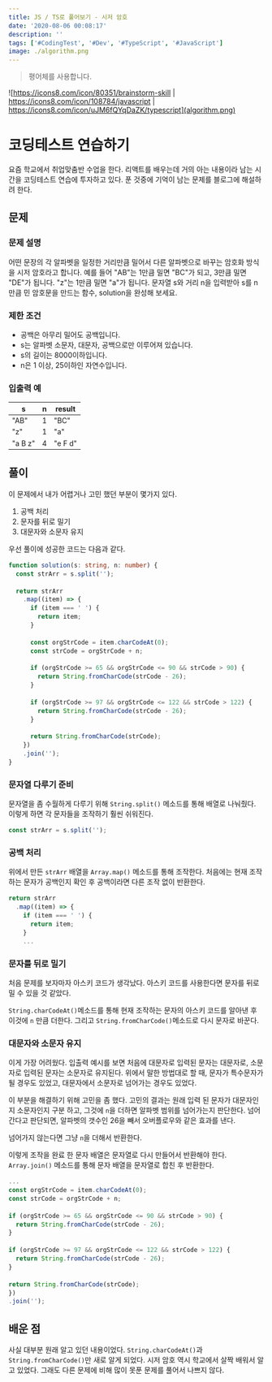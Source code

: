 ```yaml
---
title: JS / TS로 풀어보기 - 시저 암호
date: '2020-08-06 00:08:17'
description: ''
tags: ['#CodingTest', '#Dev', '#TypeScript', '#JavaScript']
image: ./algorithm.png
---
```


> 평어체를 사용합니다.

![https://icons8.com/icon/80351/brainstorm-skill | https://icons8.com/icon/108784/javascript | https://icons8.com/icon/uJM6fQYqDaZK/typescript](algorithm.png)

# 코딩테스트 연습하기

요즘 학교에서 취업맞춤반 수업을 한다. 리액트를 배우는데 거의 아는 내용이라 남는 시간을 코딩테스트 연습에 투자하고 있다. 푼 것중에 기억이 남는 문제를 블로그에 해설하려 한다.

## 문제

### 문제 설명

어떤 문장의 각 알파벳을 일정한 거리만큼 밀어서 다른 알파벳으로 바꾸는 암호화 방식을 시저 암호라고 합니다. 예를 들어 "AB"는 1만큼 밀면 "BC"가 되고, 3만큼 밀면 "DE"가 됩니다. "z"는 1만큼 밀면 "a"가 됩니다. 문자열 s와 거리 n을 입력받아 s를 n만큼 민 암호문을 만드는 함수, solution을 완성해 보세요.

### 제한 조건

- 공백은 아무리 밀어도 공백입니다.
- s는 알파벳 소문자, 대문자, 공백으로만 이루어져 있습니다.
- s의 길이는 8000이하입니다.
- n은 1 이상, 25이하인 자연수입니다.

### 입출력 예

| s       | n   | result  |
| ------- | --- | ------- |
| "AB"    | 1   | "BC"    |
| "z"     | 1   | "a"     |
| "a B z" | 4   | "e F d" |

## 풀이

이 문제에서 내가 어렵거나 고민 했던 부분이 몇가지 있다.

1. 공백 처리
2. 문자를 뒤로 밀기
3. 대문자와 소문자 유지

우선 풀이에 성공한 코드는 다음과 같다.

```typescript
function solution(s: string, n: number) {
  const strArr = s.split('');

  return strArr
    .map((item) => {
      if (item === ' ') {
        return item;
      }

      const orgStrCode = item.charCodeAt(0);
      const strCode = orgStrCode + n;

      if (orgStrCode >= 65 && orgStrCode <= 90 && strCode > 90) {
        return String.fromCharCode(strCode - 26);
      }

      if (orgStrCode >= 97 && orgStrCode <= 122 && strCode > 122) {
        return String.fromCharCode(strCode - 26);
      }

      return String.fromCharCode(strCode);
    })
    .join('');
}
```

### 문자열 다루기 준비

문자열을 좀 수월하게 다루기 위해 `String.split()` 메소드를 통해 배열로 나눠줬다. 이렇게 하면 각 문자들을 조작하기 훨씬 쉬워진다.

```typescript
const strArr = s.split('');
```

### 공백 처리

위에서 만든 `strArr` 배열을 `Array.map()` 메소드를 통해 조작한다. 처음에는 현재 조작하는 문자가 공백인지 확인 후 공백이라면 다른 조작 없이 반환한다.

```typescript
return strArr
  .map((item) => {
    if (item === ' ') {
      return item;
    }
    ...
```

### 문자를 뒤로 밀기

처음 문제를 보자마자 아스키 코드가 생각났다. 아스키 코드를 사용한다면 문자를 뒤로 밀 수 있을 것 같았다.

`String.charCodeAt()`메소드를 통해 현재 조작하는 문자의 아스키 코드를 알아낸 후 이것에 `n` 만큼 더한다. 그리고 `String.fromCharCode()`메소드로 다시 문자로 바꾼다.

### 대문자와 소문자 유지

이게 가장 어려웠다. 입출력 예시를 보면 처음에 대문자로 입력된 문자는 대문자로, 소문자로 입력된 문자는 소문자로 유지된다. 위에서 말한 방법대로 할 때, 문자가 특수문자가 될 경우도 있었고, 대문자에서 소문자로 넘어가는 경우도 있었다.

이 부분을 해결하기 위해 고민을 좀 했다. 고민의 결과는 원래 입력 된 문자가 대문자인지 소문자인지 구분 하고, 그것에 `n`을 더하면 알파벳 범위를 넘어가는지 판단한다. 넘어간다고 판단되면, 알파벳의 갯수인 26을
빼서 오버플로우와 같은 효과를 낸다.

넘어가지 않는다면 그냥 `n`을 더해서 반환한다.

이렇게 조작을 완료 한 문자 배열은 문자열로 다시 만들어서 반환해야 한다. `Array.join()` 메소드를 통해 문자 배열을 문자열로 합친 후 반환한다.

```typescript
...
const orgStrCode = item.charCodeAt(0);
const strCode = orgStrCode + n;

if (orgStrCode >= 65 && orgStrCode <= 90 && strCode > 90) {
  return String.fromCharCode(strCode - 26);
}

if (orgStrCode >= 97 && orgStrCode <= 122 && strCode > 122) {
  return String.fromCharCode(strCode - 26);
}

return String.fromCharCode(strCode);
})
.join('');
```

## 배운 점

사실 대부분 원래 알고 있던 내용이었다. `String.charCodeAt()`과 `String.fromCharCode()`만 새로 알게 되었다. 시저 암호 역시 학교에서 살짝 배워서 알고 있었다. 그래도 다른 문제에 비해 많이 못푼 문제를 풀어서 나쁘지 않다.
